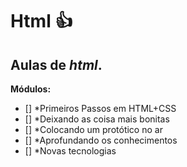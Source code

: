 # **Html**  :+1: 
## Aulas de *html*.
**Módulos:**
- [] *Primeiros Passos em HTML+CSS 
- [] *Deixando as coisa mais bonitas 
- [] *Colocando um protótico no ar 
- [] *Aprofundando os conhecimentos 
- [] *Novas tecnologias 
